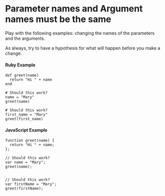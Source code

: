 # Parameter names and Argument names must be the same

Play with the following examples: changing the names of the parameters and the arguments.

As always, try to have a hypothesis for what will happen before you make a change.

#### Ruby Example

```eval-ruby
def greet(name)
  return "Hi " + name
end

# Should this work?
name = "Mary"
greet(name)

# Should this work?
first_name = "Mary"
greet(first_name)
```

#### JavaScript Example

```eval-js
function greet(name) {
  return "Hi " + name;
};

// Should this work?
var name = "Mary";
greet(name);


// Should this work?
var firstName = "Mary";
greet(firstName);
```